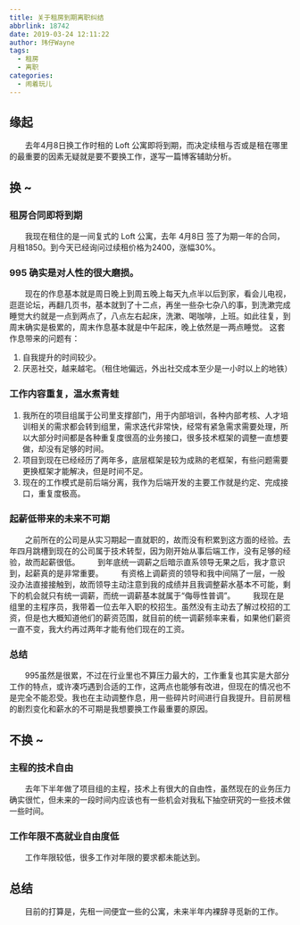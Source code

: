 ```yaml
---
title: 关于租房到期离职纠结
abbrlink: 18742
date: 2019-03-24 12:11:22
author: 玮仔Wayne
tags:
  - 租房
  - 离职
categories:
  - 闹着玩儿
---
```

## 缘起
　　去年4月8日换工作时租的 Loft 公寓即将到期，而决定续租与否或是租在哪里的最重要的因素无疑就是要不要换工作，遂写一篇博客辅助分析。
<!--more-->
## 换 ~
### 租房合同即将到期
　　我现在租住的是一间复式的 Loft 公寓，去年 4月8日 签了为期一年的合同，月租1850。到今天已经询问过续租价格为2400，涨幅30%。
### 995 确实是对人性的很大磨损。
　　现在的作息基本就是周日晚上到周五晚上每天九点半以后到家，看会儿电视，逛逛论坛，再翻几页书，基本就到了十二点，再坐一些杂七杂八的事，到洗漱完成睡觉大约就是一点到两点了，八点左右起床，洗漱、喝咖啡，上班。如此往复，到周末确实是极累的，周末作息基本就是中午起床，晚上依然是一两点睡觉。
这套作息带来的问题有：
1. 自我提升的时间较少。
2. 厌恶社交，越来越宅。（租住地偏远，外出社交成本至少是一小时以上的地铁）

### 工作内容重复，温水煮青蛙
1. 我所在的项目组属于公司里支撑部门，用于内部培训，各种内部考核、人才培训相关的需求都会转到组里，需求迭代非常快，经常有紧急需求需要处理，所以大部分时间都是各种重复度很高的业务接口，很多技术框架的调整一直想要做，却没有足够的时间。
2. 项目到现在已经经历了两年多，底层框架是较为成熟的老框架，有些问题需要更换框架才能解决，但是时间不足。
3. 现在的工作模式是前后端分离，我作为后端开发的主要工作就是约定、完成接口，重复度极高。

### 起薪低带来的未来不可期
　　之前所在的公司是从实习期起一直就职的，故而没有积累到这方面的经验。去年四月跳槽到现在的公司属于技术转型，因为刚开始从事后端工作，没有足够的经验，故而起薪很低。
　　到年底统一调薪之后暗示直系领导无果之后，我才意识到，起薪真的是非常重要。
　　有资格上调薪资的领导和我中间隔了一层，一般没办法直接接触到，故而领导主动注意到我的成绩并且我调整薪水基本不可能，剩下的机会就只有统一调薪，而统一调薪基本就属于“侮辱性普调”。
　　我现在是组里的主程序员，我带着一位去年入职的校招生。虽然没有主动去了解过校招的工资，但是也大概知道他们的薪资范围，就目前的统一调薪频率来看，如果他们薪资一直不变，我大约再过两年才能有他们现在的工资。

### 总结
　　995虽然是很累，不过在行业里也不算压力最大的，工作重复也其实是大部分工作的特点，或许凑巧遇到合适的工作，这两点也能够有改进，但现在的情况也不是完全不能忍受。我也在主动调整作息，用一些碎片时间进行自我提升。目前房租的剧烈变化和薪水的不可期是我想要换工作最重要的原因。
## 不换 ~
### 主程的技术自由
　　去年下半年做了项目组的主程，技术上有很大的自由性，虽然现在的业务压力确实很忙，但未来的一段时间内应该也有一些机会对我私下抽空研究的一些技术做一些时间。
### 工作年限不高就业自由度低
　　工作年限较低，很多工作对年限的要求都未能达到。

## 总结
　　目前的打算是，先租一间便宜一些的公寓，未来半年内裸辞寻觅新的工作。